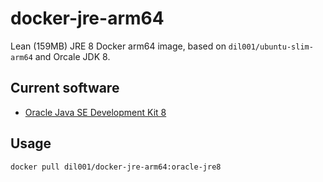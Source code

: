# docker-jre-arm64
Lean (159MB) JRE 8 Docker arm64 image, based on `dil001/ubuntu-slim-arm64` and Orcale JDK 8.

## Current software

* [Oracle Java SE Development Kit 8](http://www.oracle.com/technetwork/java/javase/downloads/jdk8-downloads-2133151.html)

## Usage

```
docker pull dil001/docker-jre-arm64:oracle-jre8
```

